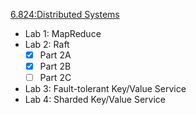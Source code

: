 [6.824:Distributed Systems](http://nil.csail.mit.edu/6.824/2017/index.html)
* Lab 1: MapReduce
* Lab 2: Raft
   - [x] Part 2A
   - [x] Part 2B
   - [ ] Part 2C
* Lab 3: Fault-tolerant Key/Value Service
* Lab 4: Sharded Key/Value Service
